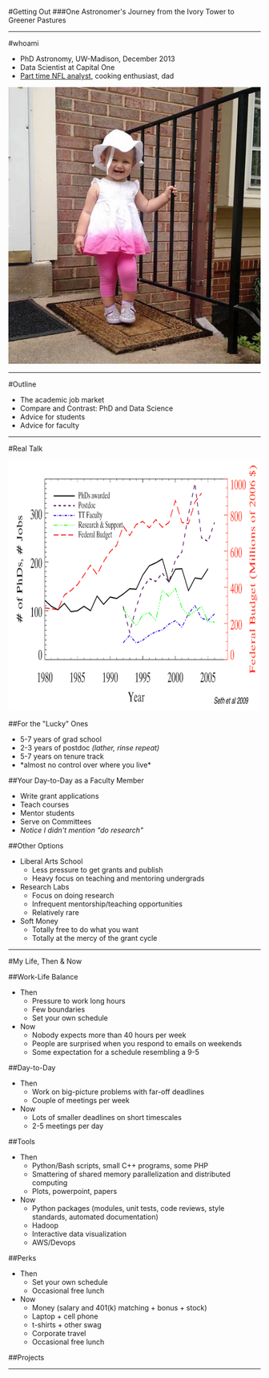 <!-- .slide: data-background="images/bliss.png" -->

#Getting Out <!-- .element: class="title-1"-->
###One Astronomer's Journey from the Ivory Tower to Greener Pastures <!-- .element: class="title-3"-->

---
<!-- .slide: data-background="#383838" -->

#whoami
* PhD Astronomy, UW-Madison, December 2013
* Data Scientist at Capital One
* [Part time NFL analyst](https://phdfootball.blogspot.com/), cooking enthusiast, dad


<!-- .slide: data-background="#383838" -->

<img src="images/dani.jpg" style="border:0px">

---

#Outline
* The academic job market
* Compare and Contrast: PhD and Data Science
* Advice for students
* Advice for faculty

---

#Real Talk

<img src="images/astro_employment.png" style="border:0px" height=500px><!-- .element: class="fragment" data-fragment-index="1" -->


##For the "Lucky" Ones
* 5-7 years of grad school <!-- .element: class="fragment" data-fragment-index="1" -->
* 2-3 years of postdoc <!-- .element: class="fragment" data-fragment-index="2" --> *(lather, rinse repeat)* <!-- .element: class="fragment" data-fragment-index="3" -->
* 5-7 years on tenure track <!-- .element: class="fragment" data-fragment-index="4" -->
* <!-- .element: class="fragment" data-fragment-index="5" -->*almost no control over where you live*


##Your Day-to-Day as a Faculty Member
* Write grant applications
* Teach courses
* Mentor students
* Serve on Committees
* *Notice I didn't mention "do research"*


##Other Options
* Liberal Arts School
  * Less pressure to get grants and publish
  * Heavy focus on teaching and mentoring undergrads
* Research Labs
  * Focus on doing research
  * Infrequent mentorship/teaching opportunities
  * Relatively rare
* Soft Money
  * Totally free to do what you want
  * Totally at the mercy of the grant cycle

---

#My Life, Then & Now


##Work-Life Balance
* Then
  * Pressure to work long hours
  * Few boundaries
  * Set your own schedule
* Now
  * Nobody expects more than 40 hours per week
  * People are surprised when you respond to emails on weekends
  * Some expectation for a schedule resembling a 9-5


##Day-to-Day
* Then
  * Work on big-picture problems with far-off deadlines
  * Couple of meetings per week
* Now
  * Lots of smaller deadlines on short timescales
  * 2-5 meetings per day


##Tools
* Then
  * Python/Bash scripts, small C++ programs, some PHP
  * Smattering of shared memory parallelization and distributed computing
  * Plots, powerpoint, papers
* Now
  * Python packages (modules, unit tests, code reviews, style standards, automated documentation)
  * Hadoop
  * Interactive data visualization
  * AWS/Devops


##Perks
* Then
  * Set your own schedule
  * Occasional free lunch
* Now
  * Money (salary and 401(k) matching + bonus + stock)
  * Laptop + cell phone
  * t-shirts + other swag
  * Corporate travel
  * Occasional free lunch


##Projects

---
